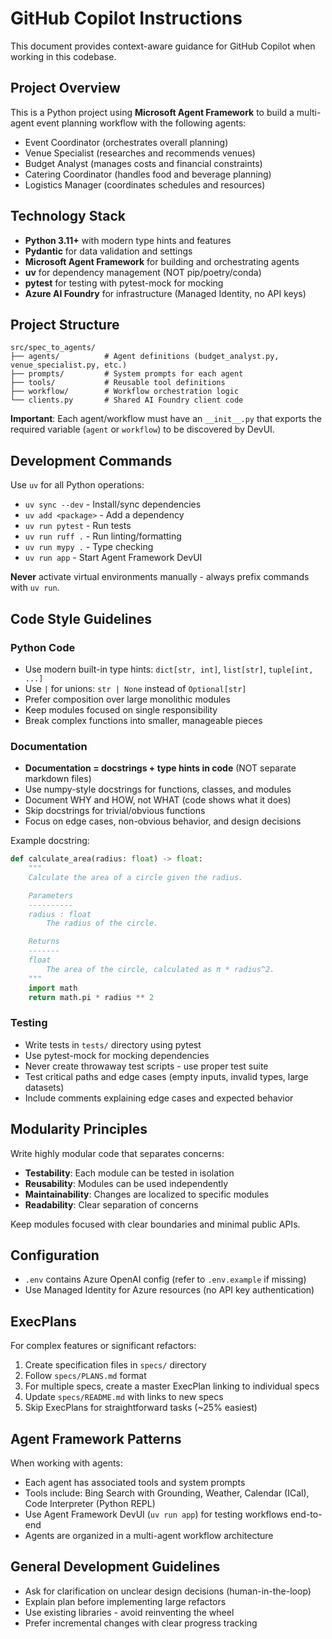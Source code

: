 # GitHub Copilot Instructions

This document provides context-aware guidance for GitHub Copilot when working in this codebase.

## Project Overview

This is a Python project using **Microsoft Agent Framework** to build a multi-agent event planning workflow with the following agents:
- Event Coordinator (orchestrates overall planning)
- Venue Specialist (researches and recommends venues)
- Budget Analyst (manages costs and financial constraints)
- Catering Coordinator (handles food and beverage planning)
- Logistics Manager (coordinates schedules and resources)

## Technology Stack

- **Python 3.11+** with modern type hints and features
- **Pydantic** for data validation and settings
- **Microsoft Agent Framework** for building and orchestrating agents
- **uv** for dependency management (NOT pip/poetry/conda)
- **pytest** for testing with pytest-mock for mocking
- **Azure AI Foundry** for infrastructure (Managed Identity, no API keys)

## Project Structure

```
src/spec_to_agents/
├── agents/          # Agent definitions (budget_analyst.py, venue_specialist.py, etc.)
├── prompts/         # System prompts for each agent
├── tools/           # Reusable tool definitions
├── workflow/        # Workflow orchestration logic
└── clients.py       # Shared AI Foundry client code
```

**Important**: Each agent/workflow must have an `__init__.py` that exports the required variable (`agent` or `workflow`) to be discovered by DevUI.

## Development Commands

Use `uv` for all Python operations:
- `uv sync --dev` - Install/sync dependencies
- `uv add <package>` - Add a dependency
- `uv run pytest` - Run tests
- `uv run ruff .` - Run linting/formatting
- `uv run mypy .` - Type checking
- `uv run app` - Start Agent Framework DevUI

**Never** activate virtual environments manually - always prefix commands with `uv run`.

## Code Style Guidelines

### Python Code
- Use modern built-in type hints: `dict[str, int]`, `list[str]`, `tuple[int, ...]`
- Use `|` for unions: `str | None` instead of `Optional[str]`
- Prefer composition over large monolithic modules
- Keep modules focused on single responsibility
- Break complex functions into smaller, manageable pieces

### Documentation
- **Documentation = docstrings + type hints in code** (NOT separate markdown files)
- Use numpy-style docstrings for functions, classes, and modules
- Document WHY and HOW, not WHAT (code shows what it does)
- Skip docstrings for trivial/obvious functions
- Focus on edge cases, non-obvious behavior, and design decisions

Example docstring:
```python
def calculate_area(radius: float) -> float:
    """
    Calculate the area of a circle given the radius.

    Parameters
    ----------
    radius : float
        The radius of the circle.

    Returns
    -------
    float
        The area of the circle, calculated as π * radius^2.
    """
    import math
    return math.pi * radius ** 2
```

### Testing
- Write tests in `tests/` directory using pytest
- Use pytest-mock for mocking dependencies
- Never create throwaway test scripts - use proper test suite
- Test critical paths and edge cases (empty inputs, invalid types, large datasets)
- Include comments explaining edge cases and expected behavior

## Modularity Principles

Write highly modular code that separates concerns:
- **Testability**: Each module can be tested in isolation
- **Reusability**: Modules can be used independently
- **Maintainability**: Changes are localized to specific modules
- **Readability**: Clear separation of concerns

Keep modules focused with clear boundaries and minimal public APIs.

## Configuration

- `.env` contains Azure OpenAI config (refer to `.env.example` if missing)
- Use Managed Identity for Azure resources (no API key authentication)

## ExecPlans

For complex features or significant refactors:
1. Create specification files in `specs/` directory
2. Follow `specs/PLANS.md` format
3. For multiple specs, create a master ExecPlan linking to individual specs
4. Update `specs/README.md` with links to new specs
5. Skip ExecPlans for straightforward tasks (~25% easiest)

## Agent Framework Patterns

When working with agents:
- Each agent has associated tools and system prompts
- Tools include: Bing Search with Grounding, Weather, Calendar (ICal), Code Interpreter (Python REPL)
- Use Agent Framework DevUI (`uv run app`) for testing workflows end-to-end
- Agents are organized in a multi-agent workflow architecture

## General Development Guidelines

- Ask for clarification on unclear design decisions (human-in-the-loop)
- Explain plan before implementing large refactors
- Use existing libraries - avoid reinventing the wheel
- Prefer incremental changes with clear progress tracking
